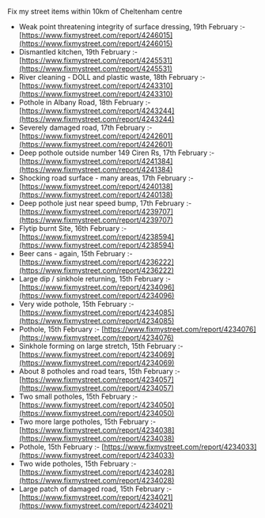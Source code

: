 Fix my street items within 10km of Cheltenham centre

<!-- fix_marker starts -->

- Weak point threatening integrity of surface dressing, 19th February :- [https://www.fixmystreet.com/report/4246015](https://www.fixmystreet.com/report/4246015)
- Dismantled kitchen, 19th February :- [https://www.fixmystreet.com/report/4245531](https://www.fixmystreet.com/report/4245531)
- River cleaning - DOLL and plastic waste, 18th February :- [https://www.fixmystreet.com/report/4243310](https://www.fixmystreet.com/report/4243310)
- Pothole in Albany Road, 18th February :- [https://www.fixmystreet.com/report/4243244](https://www.fixmystreet.com/report/4243244)
- Severely damaged road, 17th February :- [https://www.fixmystreet.com/report/4242601](https://www.fixmystreet.com/report/4242601)
- Deep pothole outside number 149 Ciren Rs, 17th February :- [https://www.fixmystreet.com/report/4241384](https://www.fixmystreet.com/report/4241384)
- Shocking road surface - many areas, 17th February :- [https://www.fixmystreet.com/report/4240138](https://www.fixmystreet.com/report/4240138)
- Deep pothole just near speed bump, 17th February :- [https://www.fixmystreet.com/report/4239707](https://www.fixmystreet.com/report/4239707)
- Flytip burnt Site, 16th February :- [https://www.fixmystreet.com/report/4238594](https://www.fixmystreet.com/report/4238594)
- Beer cans - again, 15th February :- [https://www.fixmystreet.com/report/4236222](https://www.fixmystreet.com/report/4236222)
- Large dip / sinkhole returning, 15th February :- [https://www.fixmystreet.com/report/4234096](https://www.fixmystreet.com/report/4234096)
- Very wide pothole, 15th February :- [https://www.fixmystreet.com/report/4234085](https://www.fixmystreet.com/report/4234085)
- Pothole, 15th February :- [https://www.fixmystreet.com/report/4234076](https://www.fixmystreet.com/report/4234076)
- Sinkhole forming on large stretch, 15th February :- [https://www.fixmystreet.com/report/4234069](https://www.fixmystreet.com/report/4234069)
- About 8 potholes and road tears, 15th February :- [https://www.fixmystreet.com/report/4234057](https://www.fixmystreet.com/report/4234057)
- Two small potholes, 15th February :- [https://www.fixmystreet.com/report/4234050](https://www.fixmystreet.com/report/4234050)
- Two more large potholes, 15th February :- [https://www.fixmystreet.com/report/4234038](https://www.fixmystreet.com/report/4234038)
- Pothole, 15th February :- [https://www.fixmystreet.com/report/4234033](https://www.fixmystreet.com/report/4234033)
- Two wide potholes, 15th February :- [https://www.fixmystreet.com/report/4234028](https://www.fixmystreet.com/report/4234028)
- Large patch of damaged road, 15th February :- [https://www.fixmystreet.com/report/4234021](https://www.fixmystreet.com/report/4234021)

<!-- fix_marker ends -->